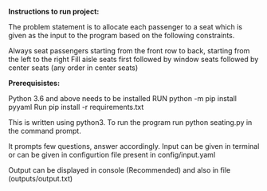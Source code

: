 **Instructions to run project:**

The problem statement is to allocate each passenger to a seat which is given as the input to the program based on the following constraints.

Always seat passengers starting from the front row to back, starting from the left to the right
Fill aisle seats first followed by window seats followed by center seats (any order in center seats)

**Prerequisistes:**

Python 3.6 and above needs to be installed
RUN python -m pip install pyyaml
Run pip install -r requirements.txt

This is written using python3. To run the program run python seating.py in the command prompt.

It prompts few questions, answer accordingly. Input can be given in terminal or can be given in
configurtion file present in config/input.yaml

Output can be displayed in console (Recommended) and also in file (outputs/output.txt)
